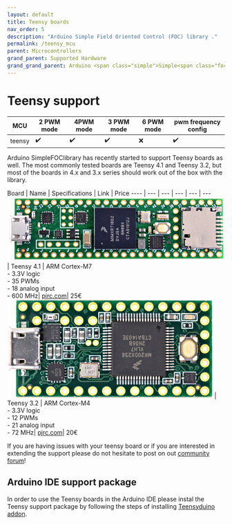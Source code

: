 ```yaml
---
layout: default
title: Teensy boards
nav_order: 5
description: "Arduino Simple Field Oriented Control (FOC) library ."
permalink: /teensy_mcu
parent: Microcontrollers
grand_parent: Supported Hardware
grand_grand_parent: Arduino <span class="simple">Simple<span class="foc">FOC</span>library</span>
---
```


# Teensy support

MCU | 2 PWM mode | 4PWM mode | 3 PWM mode | 6 PWM mode | pwm frequency config 
--- | --- |--- |--- |--- |--- 
teensy | ✔️ | ✔️ | ✔️ | ❌ | ✔️ 

Arduino <span class="simple">Simple<span class="foc">FOC</span>library</span> has recently started to support Teensy boards as well. The most commonly tested boards are Teensy 4.1 and Teensy 3.2, but most of the boards in 4.x and 3.x series should work out of the box with the library. 

 Board | Name | Specifications | Link | Price
---- | --- | --- | --- | --- | ---
[<img src="extras/Images/teensy41_4.jpg" class="imgtable150">](https://www.pjrc.com/store/teensy41.html) | Teensy 4.1 | ARM Cortex-M7 <br>- 3.3V logic<br> - 35 PWMs<br>- 18 analog input <br>- 600 MHz| [pjrc.com](https://www.pjrc.com/store/teensy41.html)| 25€ 
[<img src="extras/Images/teensy32.jpg" class="imgtable150">](https://www.pjrc.com/store/teensy32.html) | Teensy 3.2 | ARM Cortex-M4 <br>- 3.3V logic<br> - 12 PWMs<br>- 21 analog input <br>- 72 MHz| [pjrc.com](https://www.pjrc.com/store/teensy32.html)| 20€ 

If you are having issues with your teensy board or if you are interested in extending the  support please do not hesitate to post on out [community forum](https://community.simplefoc.com)!

## Arduino IDE support package
In order to use the Teensy boards in the Arduino IDE please instal the Teensy support package by following the steps of installing [Teensyduino addon](https://www.pjrc.com/teensy/td_download.html).